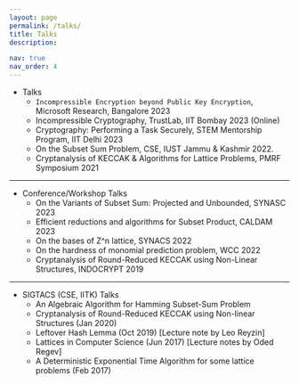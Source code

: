 ```yaml
---
layout: page
permalink: /talks/
title: Talks
description: 

nav: true
nav_order: 4
---
```


* Talks
    * `Incompressible Encryption beyond Public Key Encryption`, Microsoft Research, Bangalore 2023   
    * Incompressible Cryptography, TrustLab, IIT Bombay 2023 (Online)
    * Cryptography: Performing a Task Securely, STEM Mentorship Program, IIT Delhi 2023 	
    * On the Subset Sum Problem, CSE, IUST Jammu & Kashmir 2022.
    * Cryptanalysis of KECCAK & Algorithms for Lattice Problems, PMRF Symposium 2021


---

* Conference/Workshop Talks
    * On the Variants of Subset Sum: Projected and Unbounded, SYNASC 2023 	
    * Efficient reductions and algorithms for Subset Product, CALDAM 2023
    * On the bases of Z^n lattice, SYNACS 2022
    * On the hardness of monomial prediction problem, WCC 2022
    * Cryptanalysis of Round-Reduced KECCAK using Non-Linear Structures, INDOCRYPT 2019

---

* SIGTACS (CSE, IITK) Talks
    * An Algebraic Algorithm for Hamming Subset-Sum Problem
    * Cryptanalysis of Round-Reduced KECCAK using Non-linear Structures (Jan 2020) 
    * Leftover Hash Lemma (Oct 2019) [Lecture note by Leo Reyzin]
    * Lattices in Computer Science (Jun 2017) [Lecture notes by Oded Regev]
    * A Deterministic Exponential Time Algorithm for some lattice problems (Feb 2017)
